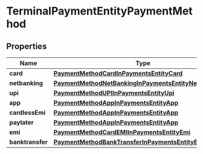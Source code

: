 

# TerminalPaymentEntityPaymentMethod


## Properties

| Name | Type | Description | Notes |
|------------ | ------------- | ------------- | -------------|
|**card** | [**PaymentMethodCardInPaymentsEntityCard**](PaymentMethodCardInPaymentsEntityCard.md) |  |  [optional] |
|**netbanking** | [**PaymentMethodNetBankingInPaymentsEntityNetbanking**](PaymentMethodNetBankingInPaymentsEntityNetbanking.md) |  |  [optional] |
|**upi** | [**PaymentMethodUPIInPaymentsEntityUpi**](PaymentMethodUPIInPaymentsEntityUpi.md) |  |  [optional] |
|**app** | [**PaymentMethodAppInPaymentsEntityApp**](PaymentMethodAppInPaymentsEntityApp.md) |  |  [optional] |
|**cardlessEmi** | [**PaymentMethodAppInPaymentsEntityApp**](PaymentMethodAppInPaymentsEntityApp.md) |  |  [optional] |
|**paylater** | [**PaymentMethodAppInPaymentsEntityApp**](PaymentMethodAppInPaymentsEntityApp.md) |  |  [optional] |
|**emi** | [**PaymentMethodCardEMIInPaymentsEntityEmi**](PaymentMethodCardEMIInPaymentsEntityEmi.md) |  |  [optional] |
|**banktransfer** | [**PaymentMethodBankTransferInPaymentsEntityBanktransfer**](PaymentMethodBankTransferInPaymentsEntityBanktransfer.md) |  |  [optional] |



